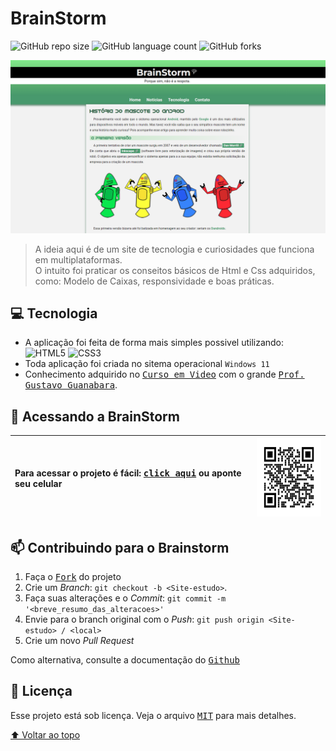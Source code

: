 # BrainStorm 

![GitHub repo size](https://img.shields.io/github/repo-size/vandersann/Site-estudo?style=for-the-badge)
![GitHub language count](https://img.shields.io/github/languages/count/vandersann/Site-estudo?style=for-the-badge)
![GitHub forks](https://img.shields.io/github/forks/iuricode/Site-estudo?style=for-the-badge)

<img src="/src/imagens/apresentacao.png" alt="apresentacao do site">

> A ideia aqui é de um site de tecnologia e curiosidades que funciona em multiplataformas.
<br>O intuito foi praticar os conseitos básicos de Html e Css adquiridos, como: Modelo de Caixas, responsividade e boas práticas. 

## 💻 Tecnologia 

* A aplicação foi feita de forma mais simples possivel utilizando: 
![HTML5](https://img.shields.io/badge/HTML5-E34F26?style=for-the-badge&logo=html5&logoColor=white)
![CSS3](https://img.shields.io/badge/CSS3-1572B6?style=for-the-badge&logo=css3&logoColor=white) 
* Toda aplicação foi criada no sitema operacional `Windows 11`
* Conhecimento adquirido no <a href="https://www.youtube.com/c/CursoemV%C3%ADdeo" target="_blank"><kbd>Curso em Video</kbd></a> com o grande <a href="https://github.com/gustavoguanabara" target="_blank"><kbd>Prof. Gustavo Guanabara</kbd></a>.

## :brain: Acessando a BrainStorm

Para acessar o projeto é fácil: <a href="https://vandersann.github.io/Site-estudo/" target="_blank"><kbd>click aqui</kbd></a> ou aponte seu celular | <img src="/src/imagens/qrCode.png" height="125" width="125" alt="apresentacao do site">
:--------- | :--------- 

## 📫 Contribuindo para  o Brainstorm

1. Faça o <kbd>[Fork](https://github.com/vandersann/Site-estudo/fork)</kbd> do projeto
2. Crie um _Branch_: `git checkout -b <Site-estudo>`.
3. Faça suas alterações e o _Commit_: `git commit -m '<breve_resumo_das_alteracoes>'`
4. Envie para o branch original com o _Push_: `git push origin <Site-estudo> / <local>`
5. Crie um novo _Pull Request_

Como alternativa, consulte a documentação do <kbd>[Github](https://help.github.com/en/github/collaborating-with-issues-and-pull-requests/creating-a-pull-request)</kbd>


## 📝 Licença

Esse projeto está sob licença. Veja o arquivo <kbd>[MIT](Mit.md)</kbd> para mais detalhes.

[⬆ Voltar ao topo](#Site-estudo)<br>
